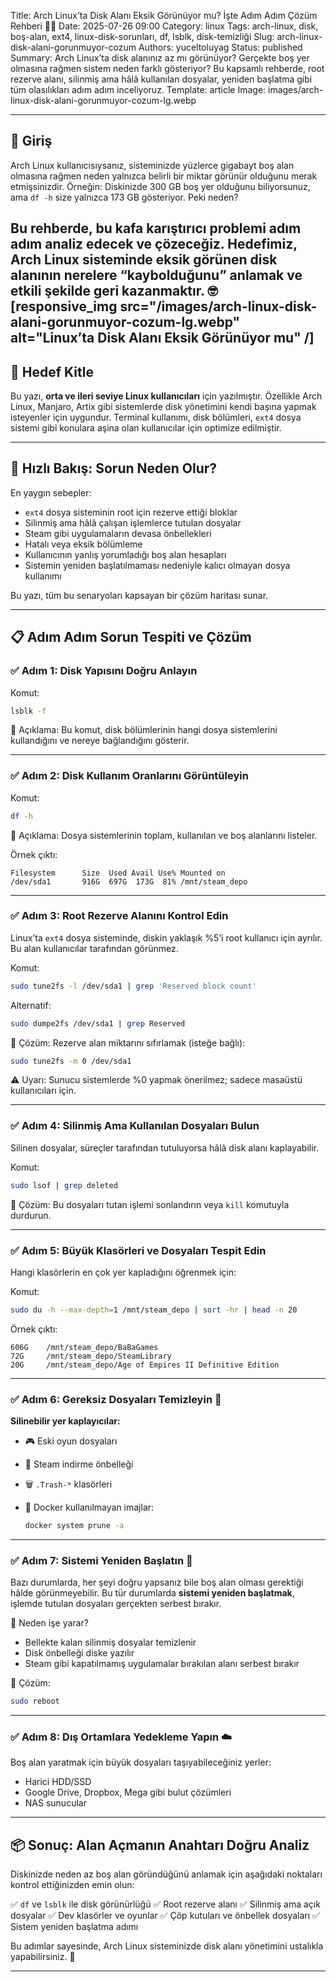 Title: Arch Linux’ta Disk Alanı Eksik Görünüyor mu? İşte Adım Adım Çözüm Rehberi 🧹💾
Date: 2025-07-26 09:00
Category: linux
Tags: arch-linux, disk, boş-alan, ext4, linux-disk-sorunları, df, lsblk, disk-temizliği
Slug: arch-linux-disk-alani-gorunmuyor-cozum
Authors: yuceltoluyag
Status: published
Summary: Arch Linux’ta disk alanınız az mı görünüyor? Gerçekte boş yer olmasına rağmen sistem neden farklı gösteriyor? Bu kapsamlı rehberde, root rezerve alanı, silinmiş ama hâlâ kullanılan dosyalar, yeniden başlatma gibi tüm olasılıkları adım adım inceliyoruz.
Template: article
Image: images/arch-linux-disk-alani-gorunmuyor-cozum-lg.webp

---



## 🎯 Giriş

Arch Linux kullanıcısıysanız, sisteminizde yüzlerce gigabayt boş alan olmasına rağmen neden yalnızca belirli bir miktar görünür olduğunu merak etmişsinizdir. Örneğin: Diskinizde 300 GB boş yer olduğunu biliyorsunuz, ama `df -h` size yalnızca 173 GB gösteriyor. Peki neden?

Bu rehberde, bu kafa karıştırıcı problemi adım adım analiz edecek ve çözeceğiz. Hedefimiz, **Arch Linux sisteminde eksik görünen disk alanının nerelere “kaybolduğunu”** anlamak ve etkili şekilde geri kazanmaktır. 🤓
[responsive_img src="/images/arch-linux-disk-alani-gorunmuyor-cozum-lg.webp" alt="Linux’ta Disk Alanı Eksik Görünüyor mu" /]
---

## 👤 Hedef Kitle

Bu yazı, **orta ve ileri seviye Linux kullanıcıları** için yazılmıştır. Özellikle Arch Linux, Manjaro, Artix gibi sistemlerde disk yönetimini kendi başına yapmak isteyenler için uygundur. Terminal kullanımı, disk bölümleri, `ext4` dosya sistemi gibi konulara aşina olan kullanıcılar için optimize edilmiştir.

---

## 🧠 Hızlı Bakış: Sorun Neden Olur?

En yaygın sebepler:

* `ext4` dosya sisteminin root için rezerve ettiği bloklar
* Silinmiş ama hâlâ çalışan işlemlerce tutulan dosyalar
* Steam gibi uygulamaların devasa önbellekleri
* Hatalı veya eksik bölümleme
* Kullanıcının yanlış yorumladığı boş alan hesapları
* Sistemin yeniden başlatılmaması nedeniyle kalıcı olmayan dosya kullanımı

Bu yazı, tüm bu senaryoları kapsayan bir çözüm haritası sunar.

---

## 📋 Adım Adım Sorun Tespiti ve Çözüm

### ✅ Adım 1: Disk Yapısını Doğru Anlayın

Komut:

```bash
lsblk -f
```

🔎 Açıklama: Bu komut, disk bölümlerinin hangi dosya sistemlerini kullandığını ve nereye bağlandığını gösterir.



---

### ✅ Adım 2: Disk Kullanım Oranlarını Görüntüleyin

Komut:

```bash
df -h
```

🔎 Açıklama: Dosya sistemlerinin toplam, kullanılan ve boş alanlarını listeler.

Örnek çıktı:

```
Filesystem      Size  Used Avail Use% Mounted on
/dev/sda1       916G  697G  173G  81% /mnt/steam_depo
```



---

### ✅ Adım 3: Root Rezerve Alanını Kontrol Edin

Linux’ta `ext4` dosya sisteminde, diskin yaklaşık %5’i root kullanıcı için ayrılır. Bu alan kullanıcılar tarafından görünmez.

Komut:

```bash
sudo tune2fs -l /dev/sda1 | grep 'Reserved block count'
```

Alternatif:

```bash
sudo dumpe2fs /dev/sda1 | grep Reserved
```

🔧 Çözüm:
Rezerve alan miktarını sıfırlamak (isteğe bağlı):

```bash
sudo tune2fs -m 0 /dev/sda1
```



⚠️ Uyarı: Sunucu sistemlerde %0 yapmak önerilmez; sadece masaüstü kullanıcıları için.

---

### ✅ Adım 4: Silinmiş Ama Kullanılan Dosyaları Bulun

Silinen dosyalar, süreçler tarafından tutuluyorsa hâlâ disk alanı kaplayabilir.

Komut:

```bash
sudo lsof | grep deleted
```

🔧 Çözüm:
Bu dosyaları tutan işlemi sonlandırın veya `kill` komutuyla durdurun.



---

### ✅ Adım 5: Büyük Klasörleri ve Dosyaları Tespit Edin

Hangi klasörlerin en çok yer kapladığını öğrenmek için:

Komut:

```bash
sudo du -h --max-depth=1 /mnt/steam_depo | sort -hr | head -n 20
```

Örnek çıktı:

```
606G    /mnt/steam_depo/BaBaGames
72G     /mnt/steam_depo/SteamLibrary
20G     /mnt/steam_depo/Age of Empires II Definitive Edition
```



---

### ✅ Adım 6: Gereksiz Dosyaları Temizleyin 🧹

**Silinebilir yer kaplayıcılar:**

* 🎮 Eski oyun dosyaları
* 🧱 Steam indirme önbelleği
* 🗑️ `.Trash-*` klasörleri
* 🐳 Docker kullanılmayan imajlar:

  ```bash
  docker system prune -a
  ```



---

### ✅ Adım 7: Sistemi Yeniden Başlatın 🔁

Bazı durumlarda, her şeyi doğru yapsanız bile boş alan olması gerektiği hâlde görünmeyebilir. Bu tür durumlarda **sistemi yeniden başlatmak**, işlemde tutulan dosyaları gerçekten serbest bırakır.

🔎 Neden işe yarar?

* Bellekte kalan silinmiş dosyalar temizlenir
* Disk önbelleği diske yazılır
* Steam gibi kapatılmamış uygulamalar bırakılan alanı serbest bırakır

🔧 Çözüm:

```bash
sudo reboot
```



---

### ✅ Adım 8: Dış Ortamlara Yedekleme Yapın ☁️

Boş alan yaratmak için büyük dosyaları taşıyabileceğiniz yerler:

* Harici HDD/SSD
* Google Drive, Dropbox, Mega gibi bulut çözümleri
* NAS sunucular



---

## 📦 Sonuç: Alan Açmanın Anahtarı Doğru Analiz

Diskinizde neden az boş alan göründüğünü anlamak için aşağıdaki noktaları kontrol ettiğinizden emin olun:

✅ `df` ve `lsblk` ile disk görünürlüğü
✅ Root rezerve alanı
✅ Silinmiş ama açık dosyalar
✅ Dev klasörler ve oyunlar
✅ Çöp kutuları ve önbellek dosyaları
✅ Sistem yeniden başlatma adımı

Bu adımlar sayesinde, Arch Linux sisteminizde disk alanı yönetimini ustalıkla yapabilirsiniz. 🧠

---



